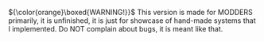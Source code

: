 ${\color{orange}\boxed{WARNING!}}$ This version is made for MODDERS primarily, it is unfinished, it is just for showcase of hand-made systems that I implemented. Do NOT complain about bugs, it is meant like that.

